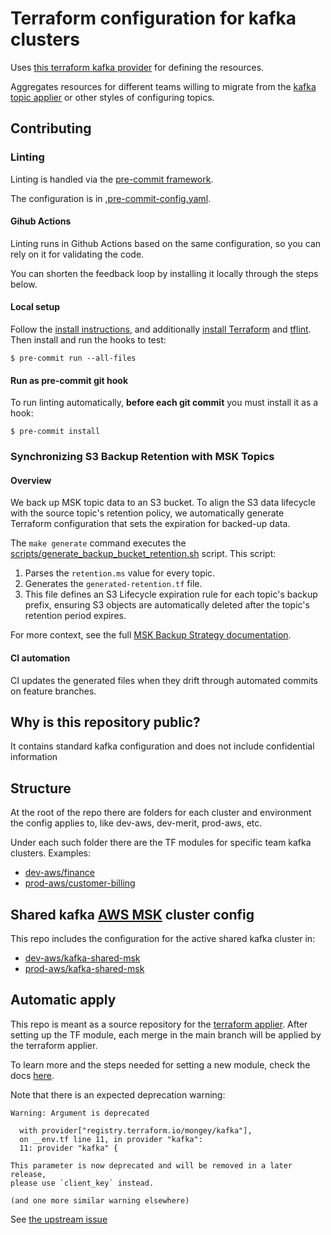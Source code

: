 # Terraform configuration for kafka clusters

Uses [this terraform kafka provider](https://registry.terraform.io/providers/Mongey/kafka/latest/docs) for defining the resources.

Aggregates resources for different teams willing to migrate from the [kafka topic applier](https://github.com/utilitywarehouse/kafka-topic-applier) or other styles of configuring topics.

## Contributing

### Linting
Linting is handled via the [pre-commit framework](https://pre-commit.com/). 

The configuration is in [.pre-commit-config.yaml](.pre-commit-config.yaml).

#### Gihub Actions
Linting runs in Github Actions based on the same configuration, so you can rely on it for validating the code.

You can shorten the feedback loop by installing it locally through the steps below.

#### Local setup
Follow the [install instructions](https://pre-commit.com/#install), and additionally [install Terraform](https://developer.hashicorp.com/terraform/install) and [tflint](https://github.com/terraform-linters/tflint?tab=readme-ov-file#installation). 
Then install and run the hooks to test:

``` console
$ pre-commit run --all-files
```
#### Run as pre-commit git hook
To run linting automatically, **before each git commit** you must install it as a hook:
``` console
$ pre-commit install
```

### Synchronizing S3 Backup Retention with MSK Topics

#### Overview

We back up MSK topic data to an S3 bucket. To align the S3 data lifecycle with the source topic's retention policy, we automatically generate Terraform configuration that sets the expiration for backed-up data.

The `make generate` command executes the [scripts/generate_backup_bucket_retention.sh](scripts/generate_backup_bucket_retention.sh) script. This script:
1.  Parses the `retention.ms` value for every topic.
2.  Generates the `generated-retention.tf` file.
3.  This file defines an S3 Lifecycle expiration rule for each topic's backup prefix, ensuring S3 objects are automatically deleted after the topic's retention period expires.

For more context, see the full [MSK Backup Strategy documentation](https://github.com/utilitywarehouse/documentation/blob/master/infra/operational/msk-ops.md#msk-data-backup).

#### CI automation
CI updates the generated files when they drift through automated commits on feature branches.

## Why is this repository public?
It contains standard kafka configuration and does not include confidential information

## Structure
At the root of the repo there are folders for each cluster and environment the config applies to, like dev-aws, dev-merit, prod-aws, etc.

Under each such folder there are the TF modules for specific team kafka clusters. 
Examples: 
- [dev-aws/finance](dev-aws/finance) 
- [prod-aws/customer-billing](prod-aws/customer-billing)

## Shared kafka [AWS MSK](https://aws.amazon.com/msk/) cluster config

This repo includes the configuration for the active shared kafka cluster in:
- [dev-aws/kafka-shared-msk](dev-aws/kafka-shared-msk)
- [prod-aws/kafka-shared-msk](prod-aws/kafka-shared-msk)


## Automatic apply
This repo is meant as a source repository for the [terraform applier](https://github.com/utilitywarehouse/terraform-applier).
After setting up the TF module, each merge in the main branch will be applied by the terraform applier.

To learn more and the steps needed for setting a new module, check the docs [here](https://github.com/utilitywarehouse/documentation/blob/master/infra/using-terraform-applier.md).

Note that there is an expected deprecation warning:

    Warning: Argument is deprecated
    
      with provider["registry.terraform.io/mongey/kafka"],
      on __env.tf line 11, in provider "kafka":
      11: provider "kafka" {
    
    This parameter is now deprecated and will be removed in a later release,
    please use `client_key` instead.
    
    (and one more similar warning elsewhere)

See [the upstream
issue](https://github.com/Mongey/terraform-provider-kafka/issues/108)
